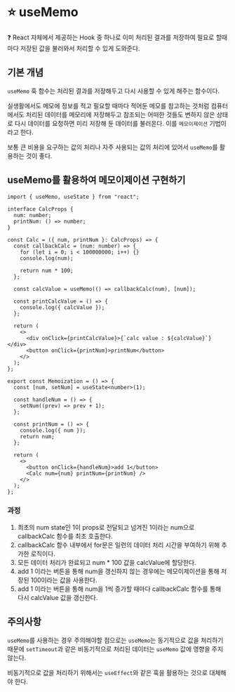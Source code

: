 # ⭐️ useMemo

<aside>
❓ React 자체에서 제공하는 Hook 중 하나로 이미 처리된 결과를 저장하여 필요로 할때마다 저장된 값을 불러와서 처리할 수 있게 도와준다.

</aside>

## 기본 개념

`useMemo` 훅 함수는 처리된 결과를 저장해두고 다시 사용할 수 있게 해주는 함수이다.

실생활에서도 메모에 정보를 적고 필요할 때마다 적어둔 메모를 참고하는 것처럼 컴퓨터에서도 처리된 데이터를 메모리에 저장해두고 참조되는 어떠한 것들도 변하지 않은 상태로 다시 데이터를 요청하면 미리 저장해 둔 데이터를 불러온다. 이를 `메모이제이션` 기법이라고 한다.

보통 큰 비용을 요구하는 값의 처리나 자주 사용되는 값의 처리에 있어서 `useMemo`를 활용하는 것이 좋다.

## useMemo를 활용하여 메모이제이션 구현하기

```tsx
import { useMemo, useState } from "react";

interface CalcProps {
  num: number;
  printNum: () => number;
}

const Calc = ({ num, printNum }: CalcProps) => {
  const callbackCalc = (num: number) => {
    for (let i = 0; i < 100000000; i++) {}
    console.log(num);

    return num * 100;
  };

  const calcValue = useMemo(() => callbackCalc(num), [num]);

  const printCalcValue = () => {
    console.log({ calcValue });
  };

  return (
    <>
      <div onClick={printCalcValue}>{`calc value : ${calcValue}`}</div>
      <button onClick={printNum}>printNum</button>
    </>
  );
};

export const Memoization = () => {
  const [num, setNum] = useState<number>(1);

  const handleNum = () => {
    setNum((prev) => prev + 1);
  };

  const printNum = () => {
    console.log({ num });
    return num;
  };

  return (
    <>
      <button onClick={handleNum}>add 1</button>
      <Calc num={num} printNum={printNum} />
    </>
  );
};

```

### 과정

1. 최초의 num state인 1이 props로 전달되고 넘겨진 1이라는 num으로 callbackCalc 함수를 최초 호출한다.
2. callbackCalc 함수 내부에서 for문은 일련의 데이터 처리 시간을 부여하기 위해 추가한 로직이다.
3. 모든 데이터 처리가 완료되고 num * 100 값을 calcValue에 할당한다.
4. add 1 이라는 버튼을 통해 num을 갱신하지 않는 경우에는 메모이제이션을 통해 저장된 100이라는 값을 사용한다.
5. add 1 이라는 버튼을 통해 num을 1씩 증가할 때마다 callbackCalc 함수를 통해 다시 calcValue 값을 갱신한다. 

## 주의사항

`useMemo`를 사용하는 경우 주의해야할 점으로는 `useMemo`는 동기적으로 값을 처리하기 때문에 `setTimeout`과 같은 비동기적으로 처리된 데이터는 `useMemo` 값에 영향을 주지 않는다.

비동기적으로 값을 처리하기 위해서는 `useEffect`와 같은 훅을 활용하는 것으로 대체해야 한다.